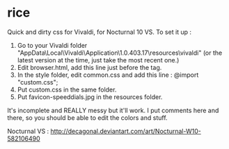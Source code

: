 # rice

Quick and dirty css for Vivaldi, for Nocturnal 10 VS. To set it up :

1. Go to your Vivaldi folder "AppData\Local\Vivaldi\Application\1.0.403.17\resources\vivaldi\" (or the latest version at the time, just take the most recent one.)
2. Edit browser.html, add this line <link rel="stylesheet" href="style/custom.css" /> just before the </head> tag.
3. In the style folder, edit common.css and add this line : @import "custom.css";
4. Put custom.css in the same folder.
5. Put favicon-speeddials.jpg in the resources folder.

It's incomplete and REALLY messy but it'll work. I put comments here and there, so you should be able to edit the colors and stuff.

Nocturnal VS : http://decagonal.deviantart.com/art/Nocturnal-W10-582106490
